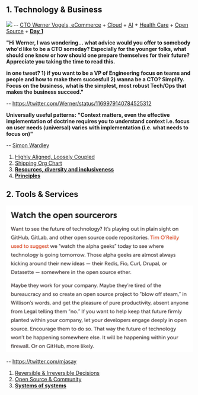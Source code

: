 ## 1. Technology & Business
![](images/Werner.png)
-- [CTO Werner Vogels, eCommerce](https://queue.acm.org/detail.cfm?id=1142065) + [Cloud](https://aws.amazon.com/) + [AI](https://www.amazon.science/) + [Health Care](https://amazon.care/) + [Open Source](https://amzn.github.io/) + [**Day 1**](https://www.sec.gov/Archives/edgar/data/1018724/000119312517120198/d373368dex991.htm)

**"Hi Werner, I was wondering... what advice would you offer to somebody who'd like to be a CTO someday? Especially for the younger folks, what should one know or how should one prepare themselves for their future? Appreciate you taking the time to read this.**

**in one tweet? 1) if you want to be a VP of Engineering focus on teams and people and how to make them succesfull 2) wanna be a CTO? Simplify.  Focus on the business, what is the simplest, most robust Tech/Ops that makes the business succeed."**

-- https://twitter.com/Werner/status/1169979140784525312

**Universally useful patterns:**
**"Context matters, even the effective implementation of doctrine requires you to understand context i.e. focus on user needs (universal) varies with implementation (i.e. what needs to focus on)"** 

-- [Simon Wardley](https://twitter.com/swardley)

1. [Highly Aligned, Loosely Coupled](https://jobs.netflix.com/culture)
2. [Shipping Org Chart](https://lightstep.com/blog/the-only-good-reason-to-adopt-microservices/)
3. [**Resources, diversity and inclusiveness**](https://github.com/jamiehannaford/diversity)
4. [**Principles**](http://www.poppendieck.com/)

## 2. Tools & Services
![](images/open%20source.jpeg)

-- https://twitter.com/mjasay

1. [Reversible & Irreversible Decisions](https://www.bredemeyer.com/whatis.htm)
2. [Open Source & Community](https://www.youtube.com/watch?v=jiaLsxjBeOQ)
3. [**Systems of systems**](Patterns/Stuff.md)
